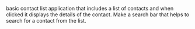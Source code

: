  basic contact list application that includes a list of contacts and when clicked it displays the details of the contact. Make a search bar that helps to search for a contact from the list. 
